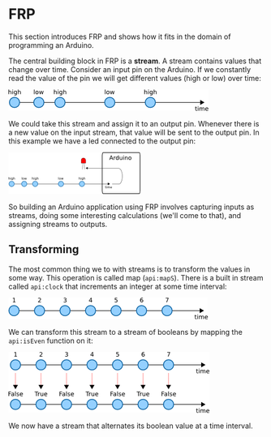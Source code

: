 # FRP

This section introduces FRP and shows how it fits in the domain of programming
an Arduino.

The central building block in FRP is a **stream**. A stream contains values
that change over time. Consider an input pin on the Arduino. If we constantly
read the value of the pin we will get different values (high or low) over time:

![Example input stream.](doc/input-stream.png)

We could take this stream and assign it to an output pin. Whenever there is a
new value on the input stream, that value will be sent to the output pin. In
this example we have a led connected to the output pin:

![Stream connected to Arduino.](doc/stream-arduino.png)

So building an Arduino application using FRP involves capturing inputs as
streams, doing some interesting calculations (we'll come to that), and
assigning streams to outputs.

## Transforming

The most common thing we to with streams is to transform the values in some
way. This operation is called map (`api:mapS`). There is a built in stream
called `api:clock` that increments an integer at some time interval:

![The clock stream.](doc/clock-stream.png)

We can transform this stream to a stream of booleans by mapping the
`api:isEven` function on it:

![The clock stream mapped with the isEven function.](doc/map-even-clock-stream.png)

We now have a stream that alternates its boolean value at a time interval.
